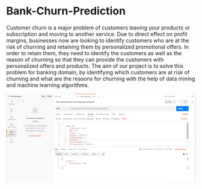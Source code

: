 # Bank-Churn-Prediction

Customer churn is a major problem of customers leaving your products or subscription and moving to another service. Due to direct effect on profit margins, businesses now are looking to identify customers who are at the risk of churning and retaining them by personalized promotional offers. In order to retain them, they need to identify the customers as well as the reason of churning so that they can provide the customers with personalized offers and products. The aim of our project is to solve this problem for banking domain, by identifying which customers are at risk of churning and what are the reasons for churning with the help of data mining and machine learning algorithms.


![](Images/Bank%20Churn.png)
